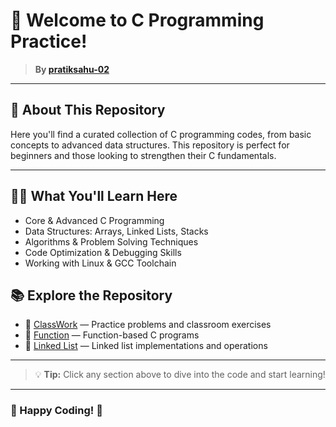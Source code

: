 # 👋 Welcome to C Programming Practice!

> **By [pratiksahu-02](https://github.com/pratiksahu-02)**

---

## 🚩 About This Repository

Here you'll find a curated collection of C programming codes, from basic concepts to advanced data structures. This repository is perfect for beginners and those looking to strengthen their C fundamentals.

---

## 🧑‍💻 What You'll Learn Here

- Core & Advanced C Programming
- Data Structures: Arrays, Linked Lists, Stacks
- Algorithms & Problem Solving Techniques
- Code Optimization & Debugging Skills
- Working with Linux & GCC Toolchain

## 📚 Explore the Repository

- 📂 [ClassWork](/classwork/README.md) — Practice problems and classroom exercises
- 🧩 [Function](/function/) — Function-based C programs
- 🔗 [Linked List](/D_S_A/Linklist/) — Linked list implementations and operations

---

> 💡 **Tip:** Click any section above to dive into the code and start learning!

---

### 🌟 Happy Coding! 🌟